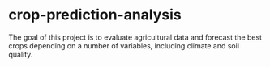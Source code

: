 # crop-prediction-analysis
The goal of this project is to evaluate agricultural data and forecast the best crops depending on a number of variables, including climate and soil quality. 
